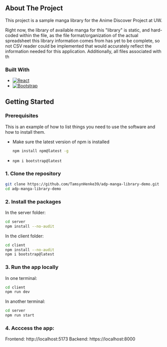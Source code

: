 <!-- ABOUT THE PROJECT -->
## About The Project
This project is a sample manga library for the Anime Discover Project at UW.

Right now, the library of available manga for this "library" is static, and hard-coded within the file, as the file format/organization of the actual spreadsheet this library information comes from has yet to be complete, so not CSV reader could be implemented that would accurately reflect the information needed for this application. Additionally, all files associated with th
  
### Built With
* [![React][React.js]][React-url]
* [![Bootstrap][Bootstrap.com]][Bootstrap-url]

## Getting Started

### Prerequisites

This is an example of how to list things you need to use the software and how to install them.
* Make sure the latest version of npm is installed
  ```sh
  npm install npm@latest -g
  ```
*
  ```sh
  npm i bootstrap@latest
  ```
[React.js]: https://img.shields.io/badge/React-20232A?style=for-the-badge&logo=react&logoColor=61DAFB
[React-url]: https://reactjs.org/
[Bootstrap.com]: https://img.shields.io/badge/Bootstrap-563D7C?style=for-the-badge&logo=bootstrap&logoColor=white
[Bootstrap-url]: https://getbootstrap.com

### 1. Clone the repository

```bash
git clone https://github.com/TamsynHenke39/adp-manga-library-demo.git
cd adp-manga-library-demo
```

### 2. Install the packages

In the server folder:

```bash
cd server
npm install --no-audit
```

In the client folder:

```bash
cd client
npm install --no-audit
npm i bootstrap@latest
```

### 3. Run the app locally

In one terminal:
```bash
cd client
npm run dev
```

In another terminal:
```bash
cd server
npm run start
```

### 4. Acccess the app:
Frontend: http://localhost:5173
Backend: https://localhost:8000

